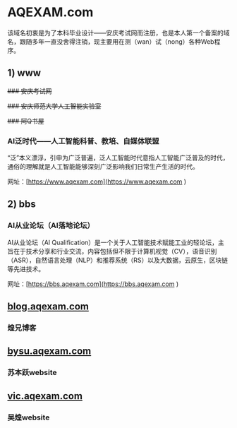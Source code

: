 # AQEXAM.com

该域名初衷是为了本科毕业设计——安庆考试网而注册，也是本人第一个备案的域名，跟随多年一直没舍得注销，现主要用在测（wan）试（nong）各种Web程序。

## 1) www

~~### 安庆考试网~~

~~### 安庆师范大学人工智能实验室~~

~~### 阿Q书屋~~

### AI泛时代——人工智能科普、教培、自媒体联盟

“泛”本义漂浮，引申为广泛普遍，泛人工智能时代意指人工智能广泛普及的时代，通俗的理解就是人工智能能够深刻广泛影响我们日常生产生活的时代。

网址：[https://www.aqexam.com](<https://www.aqexam.com> )

## 2) bbs

### AI从业论坛（AI落地论坛）

AI从业论坛（AI Qualification）是一个关于人工智能技术赋能工业的轻论坛，主旨在于技术分享和行业交流，内容包括但不限于计算机视觉（CV），语音识别（ASR），自然语言处理（NLP）和推荐系统（RS）以及大数据，云原生，区块链等先进技术。

网址：[https://bbs.aqexam.com](<https://bbs.aqexam.com> )

## [blog.aqexam.com](<https://blog.aqexam.com> )

### 煌兄博客

## [bysu.aqexam.com](<https://bysu.aqexam.com> )

### 苏本跃website

## [vic.aqexam.com](<https://vic.aqexam.com> )

### 吴煌website

